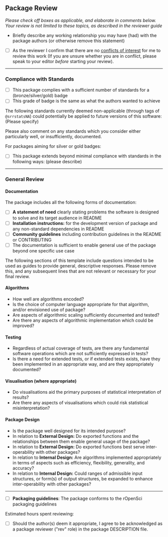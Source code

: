 ## Package Review

*Please check off boxes as applicable, and elaborate in comments below.  Your review is not limited to these topics, as described in the reviewer guide*

- Briefly describe any working relationship you may have (had) with the package authors (or otherwise remove this statement)

- [ ] As the reviewer I confirm that there are no [conflicts of interest](https://devguide.ropensci.org/policies.html#coi) for me to review this work (If you are unsure whether you are in conflict, please speak to your editor _before_ starting your review).

---

### Compliance with Standards

- [ ] This package complies with a sufficient number of standards for a (bronze/silver/gold) badge
- [ ] This grade of badge is the same as what the authors wanted to achieve

The following standards currently deemed non-applicable (through tags of `@srrstatsNA`) could potentially be applied to future versions of this software: (Please specify)

Please also comment on any standards which you consider either particularly well, or insufficiently, documented.

For packages aiming for silver or gold badges:

- [ ] This package extends beyond minimal compliance with standards in the following ways: (please describe)

---

### General Review

#### Documentation

The package includes all the following forms of documentation:

- [ ] **A statement of need** clearly stating problems the software is designed to solve and its target audience in README
- [ ] **Installation instructions:** for the development version of package and any non-standard dependencies in README
- [ ] **Community guidelines** including contribution guidelines in the README or CONTRIBUTING
- [ ] The documentation is sufficient to enable general use of the package beyond one specific use case

The following sections of this template include questions intended to be used as guides to provide general, descriptive responses. Please remove this, and any subsequent lines that are not relevant or necessary for your final review.

#### Algorithms

- How well are algorithms encoded?
- Is the choice of computer language appropriate for that algorithm, and/or envisioned use of package?
- Are aspects of algorithmic scaling sufficiently documented and tested?
- Are there any aspects of algorithmic implementation which could be improved?

#### Testing

- Regardless of actual coverage of tests, are there any fundamental software operations which are not sufficiently expressed in tests? 
- Is there a need for extended tests, or if extended tests exists, have they been implemented in an appropriate way, and are they appropriately documented?

#### Visualisation (where appropriate)

- Do visualisations aid the primary purposes of statistical interpretation of results?
- Are there any aspects of visualisations which could risk statistical misinterpretation?

#### Package Design

- Is the package well designed for its intended purpose?
- In relation to **External Design:** Do exported functions and the relationships between them enable general usage of the package? 
- In relation to **External Design:** Do exported functions best serve inter-operability with other packages?
- In relation to **Internal Design:** Are algorithms implemented appropriately in terms of aspects such as efficiency, flexibility, generality, and accuracy? 
- In relation to **Internal Design:** Could ranges of admissible input structures, or form(s) of output structures, be expanded to enhance inter-operability with other packages?

---

- [ ] **Packaging guidelines**: The package conforms to the rOpenSci packaging guidelines

Estimated hours spent reviewing:

- [ ] Should the author(s) deem it appropriate, I agree to be acknowledged as a package reviewer ("rev" role) in the package DESCRIPTION file.
